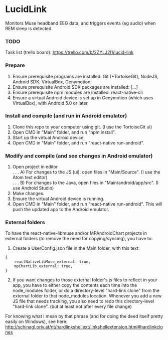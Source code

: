 # LucidLink
Monitors Muse headband EEG data, and triggers events (eg audio) when REM sleep is detected.

### TODO
Task list (trello board): https://trello.com/b/2ZYLJ2l1/lucid-link

### Prepare

1) Ensure prerequisite programs are installed: Git (+TortoiseGit), NodeJS, Android SDK, VirtualBox, Genymotion  
2) Ensure prerequisite Android SDK packages are installed: [...]  
3) Ensure prerequisite npm modules are installed: react-native-cli  
4) Ensure a virtual Android device is set up in Genymotion (which uses VirtualBox), with Android 5.0 or later.  

### Install and compile (and run in Android emulator)

1) Clone this repo to your computer using git. (I use the TortoiseGit ui)  
2) Open CMD in "Main" folder, and run "npm install".  
3) Start up the virtual Android device.  
4) Open CMD in "Main" folder, and run "react-native run-android".  

### Modify and compile (and see changes in Android emulator)
1) Open project in editor  
. . . A) For changes to the JS (ui), open files in "Main/Source". (I use the Atom text editor)  
. . . B) For changes to the Java, open files in "Main/android/app/src". (I use Android Studio)  
2) Make changes.  
3) Ensure the virtual Android device is running.  
4) Open CMD in "Main" folder, and run "react-native run-android". This will push the updated app to the Android emulator.  

### External folders

To have the react-native-libmuse and/or MPAndroidChart projects in external folders (to remove the need for copying/syncing), you have to:  
1) Create a UserConfig.json file in the Main folder, with this text:
```
{
	reactNativeLibMuse_external: true,
	mpChartLib_external: true,
}
```
2) If you want changes to those external folder's js files to reflect in your app, you have to either copy the contents each time into the node_modules folder, or do a directory-level "hard-link clone" from the external folder to that node_modules location. Whenever you add a new JS file that needs tracking, you also need to redo this directory-level "hard-link clone". (but at least not after every file change)

For knowing what I mean by that phrase (and for doing the deed itself pretty easily on Windows), see here: http://schinagl.priv.at/nt/hardlinkshellext/linkshellextension.html#hardlinkclones
